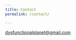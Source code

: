```yaml
---
title: Contact
permalink: /contact/

---
```


[dysfunctionalplanet@gmail.com](dysfunctionalplanet@gmail.com)
